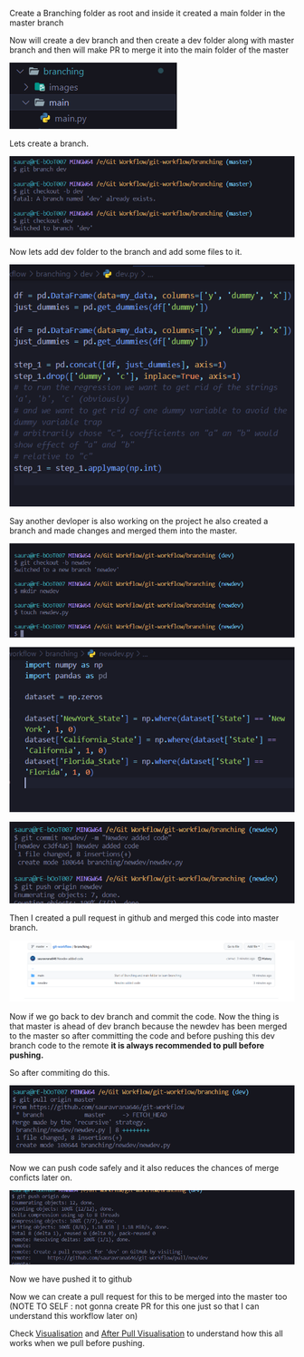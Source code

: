 Create a Branching folder as root and inside it created a main folder in the master branch 

Now will create a dev branch and then create a dev folder along with master branch and then will make PR to merge it into the main folder of the master

![main](images/main.png)

Lets create a branch.

![Created Branch](images/create_branch.png)

Now lets add dev folder to the branch and add some files to it.

![Dev File](images/dev_file_added.png)

Say another devloper is also working on the project he also created a branch and made changes and  merged them into the master.

![Newdev Branch](images/newdev_branch.png)

![Newdev Branch Code](images/newdev_branch_code.png)

![Commit and Push](images/newdev_commit_and_push.png)

Then I created a pull request in github and merged this code into master branch.

![PR and merge](images/newdev_merged_to_master.png)

Now if we go back to dev branch and commit the code. Now the thing is that master is ahead of dev branch because the newdev has been merged to the master so after committing the code and before pushing this dev branch code to the remote **it is always recommended to pull before pushing.**

So after commiting do this.

![Pull berfore push](images/pull_before_push.png)

Now we can push code safely and it also reduces the chances of merge conficts later on.

![Push Dev](images/push_dev.png)

Now we have pushed it to github

Now we can create a pull request for this to be merged into the master too (NOTE TO SELF : not gonna create PR for this one just so that I can understand this workflow later on)

Check [Visualisation](images/workflow_visulisation.png) and [After Pull Visualisation](images/after_git_pull_in_dev.png) to understand how this all works when we pull before pushing.
